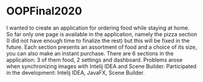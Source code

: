 # OOPFinal2020
  I wanted to create an application for ordering food while staying at home. 
So far only one page is available in the application, namely the pizza section (I did not have enough time to finalize the rest) but this will be fixed in the future.
  Each section presents an assortment of food and a choice of its size, you can also make an instant purchase.
There are 6 sections in the application: 3 of them food, 2 settings and dashboard.
  Problems arose when synchronizing images with Intelij IDEA and Scene Builder.
Participated in the development: Intelij IDEA, JavaFX, Scene Builder.
